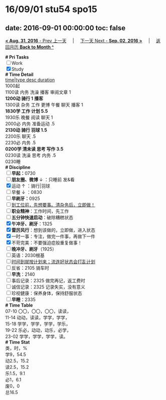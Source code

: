 # 16/09/01 stu54 spo15

date: 2016-09-01 00:00:00
toc: false
---
[**< Aug. 31, 2016** - Prev 上一天](/lifelogs/2016/08/d31.md) &nbsp; &nbsp; | &nbsp; &nbsp; [下一天 Next - **Sep. 02, 2016 >**](/lifelogs/2016/09/d02.md) &nbsp; &nbsp; |  &nbsp; &nbsp; [返回月历 **Back to Month ^**](/lifelogs/2016/09/index.md)
<br/><div><b># Pri Tasks</b></div><div><input type="checkbox"/>Work</div><div><input checked="true" type="checkbox"/>Study</div><div><b># Time Detail</b></div><div><u>time|type desc duration</u></div><div>1000起</div><div>1100读 内务 洗澡 播客 审阅文章 1</div><div><b>1200动 骑行 1</b> <b>播客</b></div><div>1300读 杂务 工作 更博 午餐 聊天 播客 1</div><div><b>1830学 工作 计划 5.5</b></div><div>1930乐 晚餐 阅读 聊天 1</div><div>2000必 内务 准备运动 .5</div><div><b>2130动 骑行 羽球 1.5</b></div><div>2200乐 聊天 .5</div><div>2230必 内务 .5</div><div><b>0200学 清未读 思考 写作 3.5</b></div><div>0230读 洗澡 思考 内务 .5</div><div>0230睡</div><div><b># Discipline</b></div><div><b><input type="checkbox"/></b><b>早起：</b>0730</div><div><b><input type="checkbox"/></b><b>朋友圈、微博</b> ↓ ：只睡前 发&amp;看</div><div><input checked="true" type="checkbox"/>运动 ↑ ：骑行|羽球</div><div><input type="checkbox"/>早餐 ↓ ：0830</div><div><b><input type="checkbox"/></b><b>早刷牙：</b>0925</div><div><input type="checkbox"/><u>到工位前，先想要事。清杂务后，立即做！</u></div><div><input type="checkbox"/><b>职业精神</b>：工作时间，先工作</div><div><input type="checkbox"/><b>五分钟快速启动</b>：破除糟糕状态</div><div><input checked="true" type="checkbox"/><b>午冲牙、刷牙</b>：1325</div><div><input checked="true" type="checkbox"/><b>雷厉风行</b>：想到该做的，立即做，进入状态</div><div><input checked="true" type="checkbox"/>一时一事：专注，做完一件事，再做下一件</div><div><input checked="true" type="checkbox"/>不苛完美：不要强迫症般重复做事！</div><div><b><input type="checkbox"/></b><b>晚冲牙、刷牙</b>（1925）</div><div><input type="checkbox"/>英语：2030根基</div><div><u><input type="checkbox"/></u><u>时间到就按计划来；流连好状态会打乱计划</u></div><div><input type="checkbox"/>反省：2105 骑车时</div><div><input type="checkbox"/><b>早洗</b>：2140</div><div><input type="checkbox"/>事后记录：2325 做完再记，返工费时</div><div><input type="checkbox"/>诚信记录：2325 记录失实，没有意义</div><div><input type="checkbox"/>珍视健康：保养身体，保持舒服状态</div><div><input type="checkbox"/><b>早睡</b>：2335</div><div><b># Time Table</b></div><div>07-10 〇〇，〇〇，〇〇，读读，</div><div>11-14 动动，读读，学学，学学，</div><div>15-18 学学，学学，学学，学乐，</div><div>19-22 乐必，动动，动乐，必学，</div><div>23-02 学学，学学，学学，读。</div><div><b># Time Stat</b></div><div>类，时，%</div><div>学9，54.5</div><div>动2.5，15.2</div><div>读2.5，15.2</div><div>乐1.5，9.1</div><div>必1，6.1</div><div>废0，0</div><div>总16.5</div>

